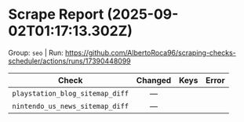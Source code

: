 # Scrape Report (2025-09-02T01:17:13.302Z)

Group: `seo`  |  Run: https://github.com/AlbertoRoca96/scraping-checks-scheduler/actions/runs/17390448099

| Check | Changed | Keys | Error |
|---|:---:|:--|:--|
| `playstation_blog_sitemap_diff` | — |  |  |
| `nintendo_us_news_sitemap_diff` | — |  |  |
